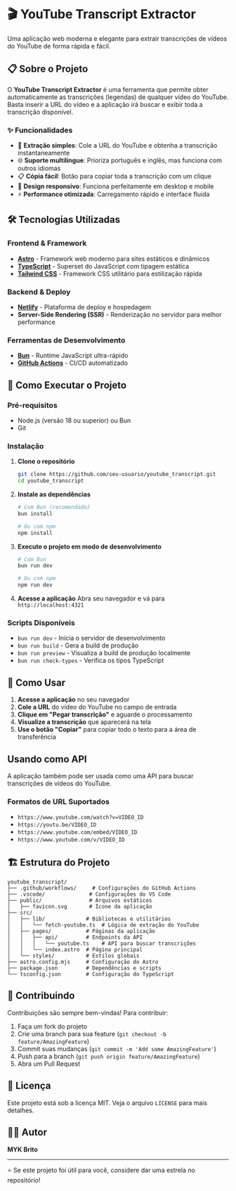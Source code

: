 # 🎬 YouTube Transcript Extractor

Uma aplicação web moderna e elegante para extrair transcrições de vídeos do YouTube de forma rápida e fácil.

## 📋 Sobre o Projeto

O **YouTube Transcript Extractor** é uma ferramenta que permite obter automaticamente as transcrições (legendas) de qualquer vídeo do YouTube. Basta inserir a URL do vídeo e a aplicação irá buscar e exibir toda a transcrição disponível.

### ✨ Funcionalidades

- 🔗 **Extração simples**: Cole a URL do YouTube e obtenha a transcrição instantaneamente
- 🌐 **Suporte multilíngue**: Prioriza português e inglês, mas funciona com outros idiomas
- 📋 **Cópia fácil**: Botão para copiar toda a transcrição com um clique
- 📱 **Design responsivo**: Funciona perfeitamente em desktop e mobile
- ⚡ **Performance otimizada**: Carregamento rápido e interface fluida

## 🛠️ Tecnologias Utilizadas

### Frontend & Framework
- **[Astro](https://astro.build/)** - Framework web moderno para sites estáticos e dinâmicos
- **[TypeScript](https://www.typescriptlang.org/)** - Superset do JavaScript com tipagem estática
- **[Tailwind CSS](https://tailwindcss.com/)** - Framework CSS utilitário para estilização rápida

### Backend & Deploy
- **[Netlify](https://www.netlify.com/)** - Plataforma de deploy e hospedagem
- **Server-Side Rendering (SSR)** - Renderização no servidor para melhor performance

### Ferramentas de Desenvolvimento
- **[Bun](https://bun.sh/)** - Runtime JavaScript ultra-rápido
- **[GitHub Actions](https://github.com/features/actions)** - CI/CD automatizado

## 🚀 Como Executar o Projeto

### Pré-requisitos
- Node.js (versão 18 ou superior) ou Bun
- Git

### Instalação

1. **Clone o repositório**
   ```bash
   git clone https://github.com/seu-usuario/youtube_transcript.git
   cd youtube_transcript
   ```

2. **Instale as dependências**
   ```bash
   # Com Bun (recomendado)
   bun install
   
   # Ou com npm
   npm install
   ```

3. **Execute o projeto em modo de desenvolvimento**
   ```bash
   # Com Bun
   bun run dev
   
   # Ou com npm
   npm run dev
   ```

4. **Acesse a aplicação**
   Abra seu navegador e vá para `http://localhost:4321`

### Scripts Disponíveis

- `bun run dev` - Inicia o servidor de desenvolvimento
- `bun run build` - Gera a build de produção
- `bun run preview` - Visualiza a build de produção localmente
- `bun run check-types` - Verifica os tipos TypeScript

## 📖 Como Usar

1. **Acesse a aplicação** no seu navegador
2. **Cole a URL** do vídeo do YouTube no campo de entrada
3. **Clique em "Pegar transcrição"** e aguarde o processamento
4. **Visualize a transcrição** que aparecerá na tela
5. **Use o botão "Copiar"** para copiar todo o texto para a área de transferência

## Usando como API

A aplicação também pode ser usada como uma API para buscar transcrições de vídeos do YouTube.

### Formatos de URL Suportados
- `https://www.youtube.com/watch?v=VIDEO_ID`
- `https://youtu.be/VIDEO_ID`
- `https://www.youtube.com/embed/VIDEO_ID`
- `https://www.youtube.com/v/VIDEO_ID`

## 🏗️ Estrutura do Projeto

```
youtube_transcript/
├── .github/workflows/     # Configurações do GitHub Actions
├── .vscode/              # Configurações do VS Code
├── public/               # Arquivos estáticos
│   ├── favicon.svg       # Ícone da aplicação
├── src/
│   ├── lib/             # Bibliotecas e utilitários
│   │   └── fetch-youtube.ts  # Lógica de extração do YouTube
│   ├── pages/           # Páginas da aplicação
│   │   ├── api/         # Endpoints da API
│   │   │   └── youtube.ts    # API para buscar transcrições
│   │   └── index.astro  # Página principal
│   └── styles/          # Estilos globais
├── astro.config.mjs     # Configuração do Astro
├── package.json         # Dependências e scripts
└── tsconfig.json        # Configuração do TypeScript
```

## 🤝 Contribuindo

Contribuições são sempre bem-vindas! Para contribuir:

1. Faça um fork do projeto
2. Crie uma branch para sua feature (`git checkout -b feature/AmazingFeature`)
3. Commit suas mudanças (`git commit -m 'Add some AmazingFeature'`)
4. Push para a branch (`git push origin feature/AmazingFeature`)
5. Abra um Pull Request

## 📝 Licença

Este projeto está sob a licença MIT. Veja o arquivo `LICENSE` para mais detalhes.

## 👨‍💻 Autor

**MYK Brito**

---

⭐ Se este projeto foi útil para você, considere dar uma estrela no repositório!